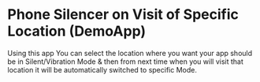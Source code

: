 # Phone Silencer on Visit of Specific Location (DemoApp)

Using this app You can select the location where you want your app should be in Silent/Vibration Mode & then from next time when you will visit that location it will be automatically switched to specific Mode.
